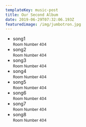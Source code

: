 ```yaml
---
templateKey: music-post
title: Our Second Album
date: 2019-06-29T07:32:06.193Z
featuredimage: /img/jumbotron.jpg
---
```

* song1\
  <small>Room Number 404</small>
* song2  \
  <small>Room Number 404</small>
* song3\
  <small>Room Number 404</small>
* song4\
  <small>Room Number 404</small>
* song5\
  <small>Room Number 404</small>
* song6\
  <small>Room Number 404</small>
* song7\
  <small>Room Number 404</small>
* song8\
  <small>Room Number 404</small>
